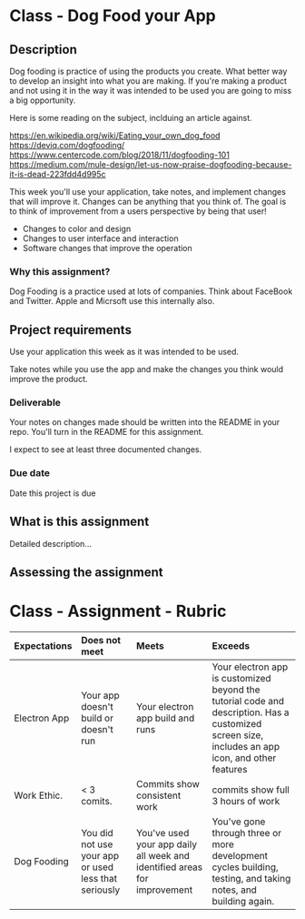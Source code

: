 # Class - Dog Food your App

## Description 

Dog fooding is practice of using the products you create. What better way to develop an insight into what you are making. If you're making a product and not using it in the way it was intended to be used you are going to miss a big opportunity.

Here is some reading on the subject, inclduing an article against.

https://en.wikipedia.org/wiki/Eating_your_own_dog_food
https://deviq.com/dogfooding/
https://www.centercode.com/blog/2018/11/dogfooding-101
https://medium.com/mule-design/let-us-now-praise-dogfooding-because-it-is-dead-223fdd4d995c

This week you'll use your application, take notes, and implement changes that will improve it. Changes can be anything that you think of. The goal is to think of improvement from a users perspective by being that user! 

- Changes to color and design
- Changes to user interface and interaction
- Software changes that improve the operation

### Why this assignment?

Dog Fooding is a practice used at lots of companies. Think about FaceBook and Twitter. Apple and Micrsoft use this internally also. 

## Project requirements

Use your application this week as it was intended to be used. 

Take notes while you use the app and make the changes you think would improve the product. 

### Deliverable

Your notes on changes made should be written into the README in your repo. You'll turn in the README for this assignment. 

I expect to see at least three documented changes. 

### Due date

Date this project is due

## What is this assignment 

Detailed description... 

## Assessing the assignment

# Class - Assignment - Rubric 

| Expectations | Does not meet | Meets                       | Exceeds                           |
|:-------------|:--------------|:----------------------------|:----------------------------------|
| Electron App | Your app doesn't build or doesn't run | Your electron app build and runs | Your electron app is customized beyond the tutorial code and description. Has a customized screen size, includes an app icon, and other features |
| Work Ethic.  | < 3 comits.   | Commits show consistent work| commits show full 3 hours of work |
| Dog Fooding | You did not use your app or used less that seriously | You've used your app daily all week and identified areas for improvement | You've gone through three or more development cycles building, testing, and taking notes, and building again. |
